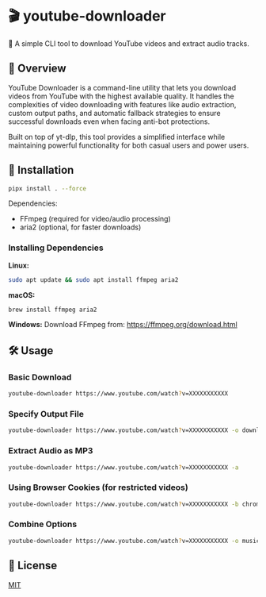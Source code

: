# 🎬 youtube-downloader

🎯 A simple CLI tool to download YouTube videos and extract audio tracks.

## 📖 Overview

YouTube Downloader is a command-line utility that lets you download videos from YouTube with the highest available quality. It handles the complexities of video downloading with features like audio extraction, custom output paths, and automatic fallback strategies to ensure successful downloads even when facing anti-bot protections.

Built on top of yt-dlp, this tool provides a simplified interface while maintaining powerful functionality for both casual users and power users.

## 🚀 Installation

```bash
pipx install . --force
```

Dependencies:
- FFmpeg (required for video/audio processing)
- aria2 (optional, for faster downloads)

### Installing Dependencies

**Linux:**
```bash
sudo apt update && sudo apt install ffmpeg aria2
```

**macOS:**
```bash
brew install ffmpeg aria2
```

**Windows:**
Download FFmpeg from: https://ffmpeg.org/download.html

## 🛠️ Usage

### Basic Download

```bash
youtube-downloader https://www.youtube.com/watch?v=XXXXXXXXXXX
```

### Specify Output File

```bash
youtube-downloader https://www.youtube.com/watch?v=XXXXXXXXXXX -o downloaded_video.mp4
```

### Extract Audio as MP3

```bash
youtube-downloader https://www.youtube.com/watch?v=XXXXXXXXXXX -a
```

### Using Browser Cookies (for restricted videos)

```bash
youtube-downloader https://www.youtube.com/watch?v=XXXXXXXXXXX -b chrome
```

### Combine Options

```bash
youtube-downloader https://www.youtube.com/watch?v=XXXXXXXXXXX -o music_video.mp4 -a -b firefox
```

## 📄 License

[MIT](LICENSE)